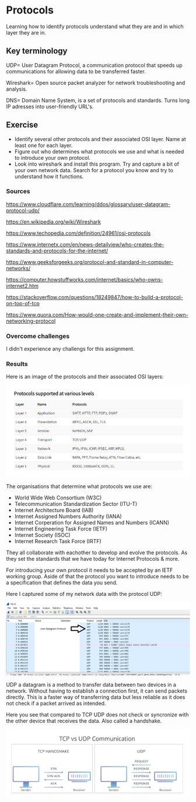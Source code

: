 # Protocols
Learning how to identify protocols understand what they are and in which layer they are in.

## Key terminology
UDP= User Datagram Protocol, a communication protocol that speeds up communications for allowing data to be transferred faster.

Wireshark= Open source packet analyzer for network troubleshooting and analysis. 

DNS= Domain Name System, is a set of protocols and standards. Turns long IP adresses into user-friendly URL's.

## Exercise
- Identify several other protocols and their associated OSI layer. Name at least one for each layer.
- Figure out who determines what protocols we use and what is needed to introduce your own protocol.
- Look into wireshark and install this program. Try and capture a bit of your own network data. Search for a protocol you know and try to understand how it functions.

### Sources

https://www.cloudflare.com/learning/ddos/glossary/user-datagram-protocol-udp/

https://en.wikipedia.org/wiki/Wireshark

https://www.techopedia.com/definition/24961/osi-protocols

https://www.internetx.com/en/news-detailview/who-creates-the-standards-and-protocols-for-the-internet/

https://www.geeksforgeeks.org/protocol-and-standard-in-computer-networks/

https://computer.howstuffworks.com/internet/basics/who-owns-internet2.htm

https://stackoverflow.com/questions/18249847/how-to-build-a-protocol-on-top-of-tcp

https://www.quora.com/How-would-one-create-and-implement-their-own-networking-protocol

### Overcome challenges
I didn't experience any challengs for this assignment.

### Results
Here is an image of the protocols and their associated OSI layers:

![alt text](https://github.com/Techgrounds-Cloud-9/cloud-9-Ephraim52/blob/db07a95f148fcf65252d597c5a8769c6e9594a73/00_includes/week%202/assignment%203/NTW-03_protocols_osi_level.png)

The organisations that determine what protocols we use are:

- World Wide Web Consortium (W3C)
- Telecommunication Standardization Sector (ITU-T)
- Internet Architecture Board (IAB)
- Internet Assigned Numbers Authority (IANA)
- Internet Corperation for Assigned Names and Numbers (ICANN)
- Internet Engineering Task Force (IETF)
- Internet Society (ISOC)
- Internet Research Task Force (IRTF)

They all collaborate with eachother to develop and evolve the protocols. As they set the standards that we have today for Internet Protocols & more.

For introducing your own protocol it needs to be accepted by an IETF working group. Aside of that the protocol you want to introduce needs to be a specification that defines the data you send.

Here I captured some of my network data with the protocol UDP:

![alt text](https://github.com/Techgrounds-Cloud-9/cloud-9-Ephraim52/blob/db07a95f148fcf65252d597c5a8769c6e9594a73/00_includes/week%202/assignment%203/NTW-03_capture_protocol.png)

UDP a datagram is a method to transfer data between two devices in a network. Without having to establish a connection first, it can send packets directly. This is a faster way of transferring data but less reliable as it does not check if a packet arrived as intended.

Here you see that compared to TCP UDP does not check or syncronize with the other device that receives the data. Also called a handshake.

![alt text](https://github.com/Techgrounds-Cloud-9/cloud-9-Ephraim52/blob/db07a95f148fcf65252d597c5a8769c6e9594a73/00_includes/week%202/assignment%203/NTW-03_TCP_vs_UDP.png)
